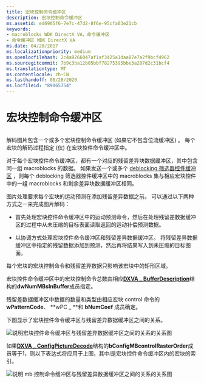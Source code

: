 ```yaml
---
title: 宏块控制命令缓冲区
description: 宏块控制命令缓冲区
ms.assetid: ed6905f6-7e7c-47d2-8f6e-95cfa03e21cb
keywords:
- macroblocks WDK DirectX VA，命令缓冲区
- 命令缓冲区 WDK DirectX VA
ms.date: 04/20/2017
ms.localizationpriority: medium
ms.openlocfilehash: 2c4a9266047af1af3425a1daa87e7a2f9bcf4962
ms.sourcegitcommit: 7b9c3ba12b05bbf78275395bbe3a287d2c31bcf4
ms.translationtype: MT
ms.contentlocale: zh-CN
ms.lasthandoff: 08/28/2020
ms.locfileid: "89065754"
---
```

# <a name="macroblock-control-command-buffers"></a>宏块控制命令缓冲区


## <span id="ddk_macroblock_control_command_buffers_gg"></span><span id="DDK_MACROBLOCK_CONTROL_COMMAND_BUFFERS_GG"></span>


解码图片包含一个或多个宏块控制命令缓冲区 (如果它不包含位流缓冲区) 。 每个宏块的解码过程指定 (仅) 在宏块控件命令缓冲区中。

对于每个宏块控件命令缓冲区，都有一个对应的残留差异块数据缓冲区，其中包含同一组 macroblocks 的数据。 如果发送一个或多个 [deblocking 筛选器控件缓冲区](deblocking-filter-commands.md) ，则每个 deblocking 筛选器控件缓冲区中的 macroblocks 集与相应宏块控件中的一组 macroblocks 和剩余差异块数据缓冲区相同。

图片处理要求每个宏块的运动预测在添加残留差异数据之前。 可以通过以下两种方式之一来完成图片解码：

-   首先处理宏块控件命令缓冲区中的运动预测命令，然后在处理残留差数据缓冲区的过程中从未压缩的目标表面读取返回的运动补偿预测数据。

-   以协调方式处理宏块控件命令缓冲区和残留差异数据缓冲区。 将残留差异数据缓冲区中指定的残留数据添加到预测，然后再将结果写入到未压缩的目标图面。

每个宏块的宏块控制命令和残留差异数据只影响该宏块中的矩形区域。

宏块控件命令缓冲区中的宏块控制命令总数由相应[**DXVA \_ BufferDescription**](/windows-hardware/drivers/ddi/dxva/ns-dxva-_dxva_bufferdescription)结构的**dwNumMBsInBuffer**成员指定。

残留差数据缓冲区中数据的数量和类型由相应宏块 control 命令的 **wPatternCode**、 **wPC \_ **和 **bNumCoef** 成员确定。

下图显示了宏块控件命令缓冲区与残留差异数据缓冲区之间的关系。

![说明宏块控件命令缓冲区与残留差异数据缓冲区之间的关系的关系图](images/residdiffdata.png)

如果[**DXVA \_ ConfigPictureDecode**](/windows-hardware/drivers/ddi/dxva/ns-dxva-_dxva_configpicturedecode)结构的**bConfigMBcontrolRasterOrder**成员等于1，则以下表达式将应用于上图，其中*i*是宏块控件命令缓冲区内的宏块的索引。

![说明 mb 控制命令缓冲区与残留差异数据缓冲区之间的关系的关系图](images/formula3.png)

 


